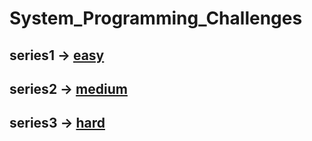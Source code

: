 # System_Programming_Challenges



## series1 -> [easy](https://github.com/xuanninh1412/System_Programming_Challenges/tree/main/RE_Challenges_Series_1)
## series2 -> [medium](https://github.com/xuanninh1412/System_Progamming_Challenges_Medium)
## series3 -> [hard](https://github.com/xuanninh1412/System_Progamming_Challenges_Hard)
